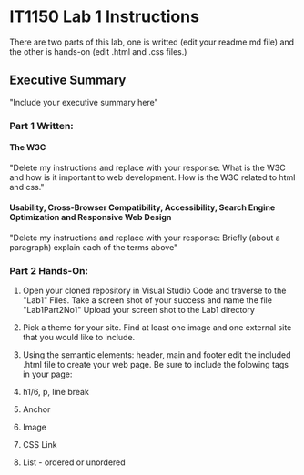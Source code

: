 # IT1150 Lab 1 Instructions

There are two parts of this lab, one is writted (edit your readme.md file) and the other is hands-on (edit .html and .css files.) 

## Executive Summary
"Include your executive summary here"

### Part 1 Written:

#### The W3C
"Delete my instructions and replace with your response: What is the W3C and how is it important to web development.  How is the W3C related to html and css."

#### Usability, Cross-Browser Compatibility, Accessibility, Search Engine Optimization and Responsive Web Design
"Delete my instructions and replace with your response: Briefly (about a paragraph) explain each of the terms above"

### Part 2 Hands-On:
1. Open your cloned repository in Visual Studio Code and traverse to the "Lab1" Files.  Take a screen shot of your success and name the file "Lab1Part2No1" Upload your screen shot to the Lab1 directory

2. Pick a theme for your site. Find at least one image and one external site that you would like to include.

3. Using the semantic elements: header, main and footer edit the included .html file to create your web page. Be sure to include the folowing tags in your page:
 1. h1/6, p, line break
 2. Anchor
 3. Image
 4. CSS Link
 5. List - ordered or unordered
